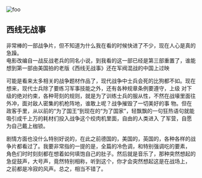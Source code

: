   <img :src="$withBase('/movie/西线无战事.jpeg')" alt="foo"> 

## 西线无战事   
非常棒的一部战争片，但不知道为什么我在看的时候快进了不少，现在人心是真的急躁。  
电影改编自一战反战老兵的同名小说，到我看的这一部已经是第三部重置了，谁能想到第一部由美国拍的老版《西线无战事》还在军阀混战的中国上过映  

可能是看来太多相关的战争题材作品了，现代战争中士兵会死的比狗都不如。现在想来，现代士兵除了要练习军事技能之外，还有各种规章条例要遵守，上级
对下级的绝对约束，各种苛刻的规则，就是为了训练士兵的服从性，不然在战壕里面往外冲，面对敌人密集的机枪阵地，谁敢上呢？战争摧毁了一切美好的事
物。但在政客手里，从以前的“为了国王”到现在的“为了国家”，轻飘飘的一句狂热语句就能吸引成千上万的耗材们投入战争这个绞肉机里面，自由的人类进入
了军营，自愿为自己戴上枷锁。

剧情方面也没什么特别好说的，在此之前德国的，美国的，英国的，各种各样的战争片都看过了。我要非常指的一提的是，全篇的冷色调，和特别强调吃的要素，
角色们时时刻刻都在想着如何填饱自己的肚子。然后就是音乐了，那种突然想起的急促鼓声，大号声，竟然特别相称，听到这个，你才会突然想起这是在战场上，
之前都是冷寂的风声。总之，相当不错了。

